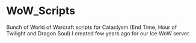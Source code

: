 # WoW_Scripts
Bunch of World of Warcraft scripts for Cataclysm (End Time, Hour of Twilight and Dragon Soul) I created few years ago for our Ice WoW server.
